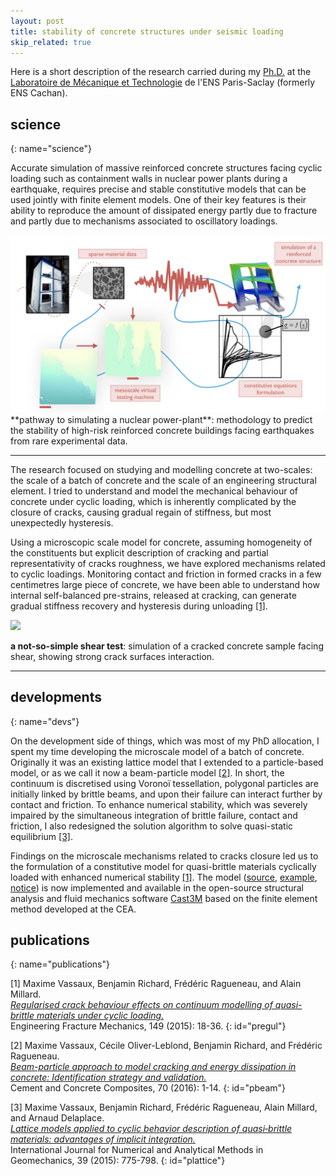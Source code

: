 ```yaml
---
layout: post
title: stability of concrete structures under seismic loading
skip_related: true
---
```


<!--
* decompose in three pages, accessed in header unfolding menu under projects

* or pop each of these pages from the figure on the main page

* contour separately science and devs parts on each topic

* recap links at bottom
-->

<!-- Let's go to the [science](#science) bit or the [devs](#devs) one... -->

Here is a short description of the research carried during my [Ph.D.](https://hal.archives-ouvertes.fr/tel-01140988) at the [Laboratoire de Mécanique et Technologie](http://lmt.ens-paris-saclay.fr/) de l'ENS Paris-Saclay (formerly ENS Cachan).

<!-- **figure: modelling methodology (add links to seism, deap, concyc, cast3m)** -->

## science
{: name="science"}

<!-- <a name="science"></a> -->

Accurate simulation of massive reinforced concrete structures facing cyclic loading such as containment walls in nuclear power plants during a earthquake, requires precise and stable constitutive models that can be used jointly with finite element models. One of their key features is their ability to reproduce the amount of dissipated energy partly due to fracture and partly due to mechanisms associated to oscillatory loadings.

<img src="/static/soutenance.001.jpeg" class="full-width">
**pathway to simulating a nuclear power-plant**: methodology to predict the stability of high-risk reinforced concrete buildings facing earthquakes from rare experimental data.

---

The research focused on studying and modelling concrete at two-scales: the scale of a batch of concrete and the scale of an engineering structural element. I tried to understand and model the mechanical behaviour of concrete under cyclic loading, which is inherently complicated by the closure of cracks, causing gradual regain of stiffness, but most unexpectedly hysteresis.

<!-- **figure: a cracked wall** -->
<!-- **figure: uniaxial behaviour vs. zoom on closing crack** -->

Using a microscopic scale model for concrete, assuming homogeneity of the constituents but explicit description of cracking and partial representativity of cracks roughness, we have explored mechanisms related to cyclic loadings. Monitoring contact and friction in formed cracks in a few centimetres large piece of concrete, we have been able to understand how internal self-balanced pre-strains, released at cracking, can generate gradual stiffness recovery and hysteresis during unloading [[1]](#pregul).


<img src="/static/cw38_amp10_web.gif" class="full-width">

**a not-so-simple shear test**: simulation of a cracked concrete sample facing shear, showing strong crack surfaces interaction.

---

<!-- Well, that is set aside now, scale effects in fracture still have to be figured out. -->

## developments
{: name="devs"}

On the development side of things, which was most of my PhD allocation, I spent my time developing the microscale model of a batch of concrete. Originally it was an existing lattice model that I extended to a particle-based model, or as we call it now a beam-particle model [[2]](#pbeam). In short, the continuum is discretised using Voronoï tessellation, polygonal particles are initially linked by brittle beams, and upon their failure can interact further by contact and friction. To enhance numerical stability, which was severely impaired by the simultaneous integration of brittle failure, contact and friction, I also redesigned the solution algorithm to solve quasi-static equilibrium [[3]](#plattice).
<!-- The whole code is freely available on github **ref: github/deap** . -->

Findings on the microscale mechanisms related to cracks closure led us to the formulation of a constitutive model for quasi-brittle materials cyclically loaded with enhanced numerical stability [[1]](#pregul). The model ([source](http://www-cast3m.cea.fr/index.php?page=sources&source=concyc2), [example](http://www-cast3m.cea.fr/index.php?page=exemples&exemple=concyc), [notice](http://www-cast3m.cea.fr/index.php?page=notices&notice=MODE#ENDOMMAGEMENT)) is now implemented and available in the open-source structural analysis and fluid mechanics software [Cast3M](http://www-cast3m.cea.fr/) based on the finite element method developed at the CEA.

## publications
{: name="publications"}

[1] Maxime Vassaux, Benjamin Richard, Frédéric Ragueneau, and Alain Millard.<br>[*Regularised crack behaviour effects on continuum modelling of quasi-brittle materials under cyclic loading.*](https://hal.archives-ouvertes.fr/hal-01271756/)<br>Engineering Fracture Mechanics, 149 (2015): 18-36.
{: id="pregul"}

[2] Maxime Vassaux, Cécile Oliver-Leblond, Benjamin Richard, and Frédéric Ragueneau.<br>[*Beam-particle approach to model cracking and energy dissipation in concrete: Identification strategy and validation.*](http://hal.upmc.fr/hal-01297333)<br>Cement and Concrete Composites, 70 (2016): 1-14.
{: id="pbeam"}

[3] Maxime Vassaux, Benjamin Richard, Frédéric Ragueneau, Alain Millard, and Arnaud Delaplace.<br>[*Lattice models applied to cyclic behavior description of quasi‐brittle materials: advantages of implicit integration.*](https://hal.archives-ouvertes.fr/hal-01177051)<br>International Journal for Numerical and Analytical Methods in Geomechanics, 39 (2015): 775-798.
{: id="plattice"}
